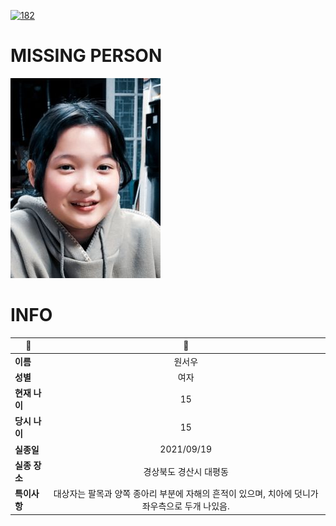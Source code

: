 [![182](https://img.shields.io/badge/%EC%8B%A4%EC%A2%85%EC%8B%A0%EA%B3%A0%EB%8A%94%20%EA%B5%AD%EB%B2%88%EC%97%86%EC%9D%B4-182-blue)](http://safe182.go.kr/index.do)

# MISSING PERSON

<img src="./missing_person.jpg">

# INFO

|🔑|💎|
|--|:--:|
|**이름**|원서우|
|**성별**|여자|
|**현재 나이**|15|
|**당시 나이**|15|
|**실종일**|2021/09/19|
|**실종 장소**|경상북도 경산시 대평동 |
|**특이사항**|대상자는 팔목과 양쪽 종아리 부분에 자해의 흔적이 있으며, 치아에 덧니가 좌우측으로 두개 나있음.|
